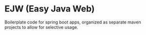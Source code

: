 # EJW (Easy Java Web)
Boilerplate code for spring boot apps, organized as separate maven projects to allow for selective usage.
